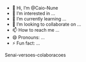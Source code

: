 - 👋 Hi, I’m @Caio-Nune
- 👀 I’m interested in ...
- 🌱 I’m currently learning ...
- 💞️ I’m looking to collaborate on ...
- 📫 How to reach me ...
- 😄 Pronouns: ...
- ⚡ Fun fact: ...

<!---
Caio-Nune/Caio-Nune is a ✨ special ✨ repository because its `README.md` (this file) appears on your GitHub profile.
You can click the Preview link to take a look at your changes.
--->
Senai-versoes-colaboracoes
